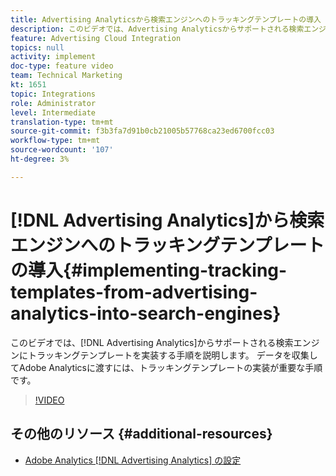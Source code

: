```yaml
---
title: Advertising Analyticsから検索エンジンへのトラッキングテンプレートの導入
description: このビデオでは、Advertising Analyticsからサポートされる検索エンジンにトラッキングテンプレートを実装する手順を説明します。 データを収集してAdobe Analyticsに渡すには、トラッキングテンプレートの実装が重要な手順です。
feature: Advertising Cloud Integration
topics: null
activity: implement
doc-type: feature video
team: Technical Marketing
kt: 1651
topic: Integrations
role: Administrator
level: Intermediate
translation-type: tm+mt
source-git-commit: f3b3fa7d91b0cb21005b57768ca23ed6700fcc03
workflow-type: tm+mt
source-wordcount: '107'
ht-degree: 3%

---
```



# [!DNL Advertising Analytics]から検索エンジンへのトラッキングテンプレートの導入{#implementing-tracking-templates-from-advertising-analytics-into-search-engines}

このビデオでは、[!DNL Advertising Analytics]からサポートされる検索エンジンにトラッキングテンプレートを実装する手順を説明します。 データを収集してAdobe Analyticsに渡すには、トラッキングテンプレートの実装が重要な手順です。

>[!VIDEO](https://video.tv.adobe.com/v/23120/?quality=12)

## その他のリソース {#additional-resources}

* [Adobe Analytics [!DNL Advertising Analytics] の設定](https://helpx.adobe.com/analytics/kt/using/advertising-analytics-feature-video-configure.html)
